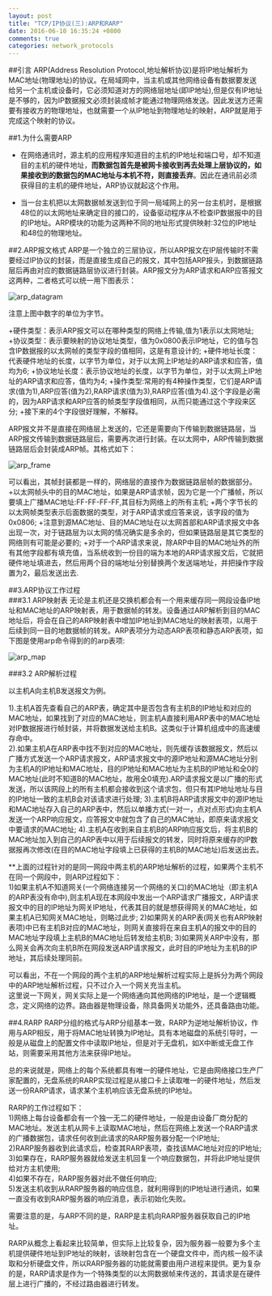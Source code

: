 ```yaml
---
layout: post
title: "TCP/IP协议(三):ARP和RARP"
date: 2016-06-10 16:35:24 +0800
comments: true
categories: network_protocols
---
```

##引言
ARP(Address Resolution Protocol,地址解析协议)是将IP地址解析为MAC地址(物理地址)的协议。在局域网中，当主机或其他网络设备有数据要发送给另一个主机或设备时，它必须知道对方的网络层地址(即IP地址),但是仅有IP地址是不够的，因为IP数据报文必须封装成帧才能通过物理网络发送。因此发送方还需要有接收方的物理地址，也就需要一个从IP地址到物理地址的映射，ARP就是用于完成这个映射的协议<!--more-->。  

##1.为什么需要ARP  
+ 在网络通讯时，源主机的应用程序知道目的主机的IP地址和端口号，却不知道目的主机的硬件地址，**而数据包首先是被网卡接收到再去处理上层协议的，如果接收到的数据包的MAC地址与本机不符，则直接丢弃**。因此在通讯前必须获得目的主机的硬件地址，ARP协议就起这个作用。  

+ 当一台主机把以太网数据帧发送到位于同一局域网上的另一台主机时，是根据48位的以太网地址来确定目的接口的，设备驱动程序从不检查IP数据报中的目的IP地址。ARP模块的功能为这两种不同的地址形式提供映射:32位的IP地址和48位的物理地址。  

##2.ARP报文格式
ARP是一个独立的三层协议，所以ARP报文在IP层传输时不需要经过IP协议的封装，而是直接生成自己的报文，其中包括ARP报头，到数据链路层后再由对应的数据链路层协议进行封装。ARP报文分为ARP请求和ARP应答报文这两种，二者格式可以统一用下图表示：  

![arp_datagram](http://7xn1yt.com1.z0.glb.clouddn.com/arp_datagram.png)

注意上图中数字的单位为字节。  

+硬件类型：表示ARP报文可以在哪种类型的网络上传输,值为1表示以太网地址;
+协议类型：表示要映射的协议地址类型，值为0x0800表示IP地址，它的值与包含IP数据报的以太网帧的类型字段的值相同，这是有意设计的;
+硬件地址长度：代表硬件地址的长度，以字节为单位，对于以太网上IP地址的ARP请求和应答，值均为6;
+协议地址长度：表示协议地址的长度，以字节为单位，对于以太网上IP地址的ARP请求和应答，值均为4;
+操作类型:常用的有4种操作类型，它们是ARP请求(值为1),ARP应答(值为2),RARP请求(值为3),RARP应答(值为4).这个字段是必需的，因为ARP请求和ARP应答的帧类型字段值相同，从而只能通过这个字段来区分;
+接下来的4个字段很好理解，不解释。  

ARP报文并不是直接在网络层上发送的，它还是需要向下传输到数据链路层，当ARP报文传输到数据链路层后，需要再次进行封装。在以太网中，ARP传输到数据链路层后会封装成ARP帧。其格式如下：  

![arp_frame](http://7xn1yt.com1.z0.glb.clouddn.com/arp_frame.png)

可以看出，其帧封装都是一样的，网络层的直接作为数据链路层帧的数据部分。  
+以太网帧头中的目的MAC地址，如果是ARP请求帧，因为它是一个广播帧，所以要填上广播MAC地址:FF-FF-FF-FF,其目标为网络上的所有主机;
+两个字节长的以太网帧类型表示后面数据的类型，对于ARP请求或应答来说，该字段的值为0x0806;
+注意到源MAC地址、目的MAC地址在以太网首部和ARP请求报文中各出现一次，对于链路层为以太网的情况确实是多余的，但如果链路层是其它类型的网络则有可能是必要的;
+对于一个ARP请求来说，除ARP中目的MAC地址外的所有其他字段都有填充值，当系统收到一份目的端为本地的ARP请求报文后，它就把硬件地址填进去，然后用两个目的端地址分别替换两个发送端地址，并把操作字段置为2，最后发送出去.

##3.ARP协议工作过程  
###3.1 ARP映射表
无论是主机还是交换机都会有一个用来缓存同一网段设备IP地址和MAC地址的ARP映射表，用于数据帧的转发。设备通过ARP解析到目的MAC地址后，将会在自己的ARP映射表中增加IP地址到MAC地址的映射表项，以用于后续到同一目的地数据帧的转发。ARP表项分为动态ARP表项和静态ARP表项，如下图是使用arp命令得到的的arp表项:  

![arp_map](http://7xn1yt.com1.z0.glb.clouddn.com/arp.png)

###3.2 ARP解析过程  

以主机A向主机B发送报文为例。

1).主机A首先查看自己的ARP表，确定其中是否包含有主机B的IP地址和对应的MAC地址，如果找到了对应的MAC地址，则主机A直接利用ARP表中的MAC地址对IP数据报进行帧封装，并将数据发送给主机B。这类似于计算机组成中的高速缓存命中。  
2).如果主机A在ARP表中找不到对应的MAC地址，则先缓存该数据报文，然后以广播方式发送一个ARP请求报文，ARP请求报文中的源IP地址和源MAC地址分别为主机A的IP地址和MAC地址，目的IP地址和MAC地址为主机B的IP地址和全0的MAC地址(此时不知道B的MAC地址，故用全0填充).ARP请求报文是以广播的形式发送，所以该网段上的所有主机都会接收到这个请求包，但只有其IP地址地址与目的IP地址一致的主机B会对该请求进行处理; 
3).主机B将ARP请求报文中的源IP地址和MAC地址存入自己的ARP表中，然后以单播方式(一对一，点对点形式)向主机A发送一个ARP响应报文，应答报文中就包含了自己的MAC地址，即原来请求报文中要请求的MAC地址;
4).主机A在收到来自主机B的ARP响应报文后，将主机B的MAC地址加入到自己的ARP表中以用于后续报文的转发，同时将原来缓存的IP数据报再次修改(在目的MAC地址字段填上已获得的主机B的MAC地址)后发送出去。

**上面的过程针对的是同一网段中两主机的ARP地址解析的过程，如果两个主机不在同一个网段中，则ARP过程如下：  
1)如果主机A不知道网关(一个网络连接另一个网络的关口)的MAC地址（即主机A的ARP表没有命中),则主机A现在本网段中发出一个ARP请求广播报文，ARP请求报文中的目的IP地址为网关IP地址，代表其目的就是想获得网关的MAC地址，如果主机A已知网关MAC地址，则略过此步;
2)如果网关的ARP表(网关也有ARP映射表项)中已有主机B对应的MAC地址，则网关直接将在来自主机A的报文中的目的MAC地址字段填上主机B的MAC地址后转发给主机B;
3)如果网关ARP中没有，那么网关会再次向主机B所在网段发送ARP请求报文，此时目的IP地址为主机B的IP地址，其后续处理同前。  

可以看出，不在一个网段的两个主机的ARP地址解析过程实际上是拆分为两个网段中的ARP地址解析过程，只不过介入一个网关充当主机。  
这里说一下网关，网关实际上是一个网络通向其他网络的IP地址，是一个逻辑概念，定义网络的边界。路由器是物理设备，除具备网关功能外，还具备路由功能。

##4.RARP
RARP分组的格式与ARP分组基本一致，RARP为逆地址解析协议，作用与ARP相反，用于将MAC地址转换为IP地址。具有本地磁盘的系统引导时，一般是从磁盘上的配置文件中读取IP地址，但是对于无盘机，如X中断或无盘工作站，则需要采用其他方法来获得IP地址。  

总的来说就是，网络上的每个系统都具有唯一的硬件地址，它是由网络接口生产厂家配置的，无盘系统的RARP实现过程是从接口卡上读取唯一的硬件地址，然后发送一份RARP请求，请求某个主机响应该无盘系统的IP地址。 

RARP的工作过程如下：  
1)网络上每台设备都会有一个独一无二的硬件地址，一般是由设备厂商分配的MAC地址。发送主机从网卡上读取MAC地址，然后在网络上发送一个RARP请求的广播数据包，请求任何收到此请求的RARP服务器分配一个IP地址;  
2)RARP服务器收到此请求后，检查其RARP表项，查找该MAC地址对应的IP地址;  
3)如果存在，RARP服务器就给发送主机回复一个响应数据包，并将此IP地址提供给对方主机使用;  
4)如果不存在，RARP服务器对此不做任何响应;  
5)发送主机收到从RARP服务器的响应信息，就利用得到的IP地址进行通讯，如果一直没有收到RARP服务器的响应消息，表示初始化失败。  

需要注意的是，与ARP不同的是，RARP是主机向RARP服务器获取自己的IP地址。  

RARP从概念上看起来比较简单，但实际上比较复杂，因为服务器一般要为多个主机提供硬件地址到IP地址的映射，该映射包含在一个硬盘文件中，而内核一般不读取和分析硬盘文件，所以RARP服务器的功能就需要由用户进程来提供。更为复杂的是，RARP请求是作为一个特殊类型的以太网数据帧来传送的，其请求是在硬件层上进行广播的，不经过路由器进行转发。   

 



